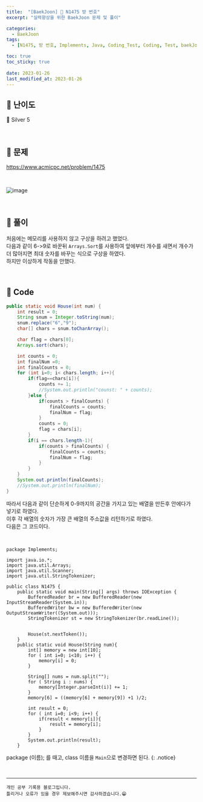 ```yaml
---
title:  "[BaekJoon] 🥈 N1475 방 번호"
excerpt: "실력향상을 위한 BaekJoon 문제 및 풀이"

categories:
  - BaekJoon
tags:
  - [N1475, 방 번호, Implements, Java, Coding_Test, Coding, Test, baekJoon, 백준]

toc: true
toc_sticky: true
 
date: 2023-01-26
last_modified_at: 2023-01-26
---
```


## 📌 난이도

  🥈 Silver 5

<br>

## 📌 문제

<https://www.acmicpc.net/problem/1475>

<br>

![image](https://user-images.githubusercontent.com/37824506/214777893-2fe82f14-ee30-4e6a-ac3e-980929c1b37b.png)

<br>

## 📌 풀이  


처음에는 메모리를 사용하지 않고 구상을 하려고 했었다.  
다음과 같이 6->9로 바꾼뒤 `Arrays.Sort`를 사용하여 앞에부터 개수를 새면서 개수가 더 많아지면 최대 숫자를 바꾸는 식으로 구상을 하였다.  
하지만 이상하게 작동을 안했다.

<br>

## 📌 Code

```java
public static void House(int num) {
    int result = 0;
    String snum = Integer.toString(num);
    snum.replace("6","9");
    char[] chars = snum.toCharArray();

    char flag = chars[0];
    Arrays.sort(chars);

    int counts = 0;
    int finalNum =0;
    int finalCounts = 0;
    for (int i=0; i< chars.length; i++){
        if(flag==chars[i]){
            counts += 1;
            //System.out.println("counst: " + counts);
        }else {
            if(counts > finalCounts) {
                finalCounts = counts;
                finalNum = flag;
            }
            counts = 0;
            flag = chars[i];
        }
        if(i == chars.length-1){
            if(counts > finalCounts) {
                finalCounts = counts;
                finalNum = flag;
            }
        }
    }
    System.out.println(finalCounts);
    //System.out.println(finalNum);
}
```


따라서 다음과 같이 단순하게 0-9까지의 공간을 가지고 있는 배열을 만든후 안에다가 넣기로 하였다.  
이후 각 배열의 숫자가 가장 큰 배열의 주소값을 리턴하기로 하였다.  
다음은 그 코드이다.

<br>

```
package Implements;

import java.io.*;
import java.util.Arrays;
import java.util.Scanner;
import java.util.StringTokenizer;

public class N1475 {
    public static void main(String[] args) throws IOException {
        BufferedReader br = new BufferedReader(new InputStreamReader(System.in));
        BufferedWriter bw = new BufferedWriter(new OutputStreamWriter((System.out)));
        StringTokenizer st = new StringTokenizer(br.readLine());


        House(st.nextToken());
    }
    public static void House(String num){
        int[] memory = new int[10];
        for ( int i=0; i<10; i++) {
            memory[i] = 0;
        }

        String[] nums = num.split("");
        for ( String i : nums) {
            memory[Integer.parseInt(i)] += 1;
        }
        memory[6] = ((memory[6] + memory[9]) +1 )/2;

        int result = 0;
        for ( int i=0; i<9; i++) {
            if(result < memory[i]){
                result = memory[i];
            }
        }
        System.out.println(result);
    }
```

package (이름); 를 때고, class 이름을 `Main`으로 변경하면 된다.
{: .notice}



<br>


***
    개인 공부 기록용 블로그입니다.
    틀리거나 오류가 있을 경우 제보해주시면 감사하겠습니다.😁